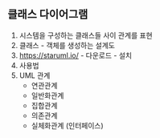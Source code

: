 ## 클래스 다이어그램
1. 시스템을 구성하는 클래스들 사이 관계를 표현
2. 클래스 - 객체를 생성하는 설계도
3. https://staruml.io/ - 다운로드 - 설치
4. 사용법
5. UML 관계
   - 연관관계
   - 일반화관계
   - 집합관계
   - 의존관계
   - 실체화관계 (인터페이스)
